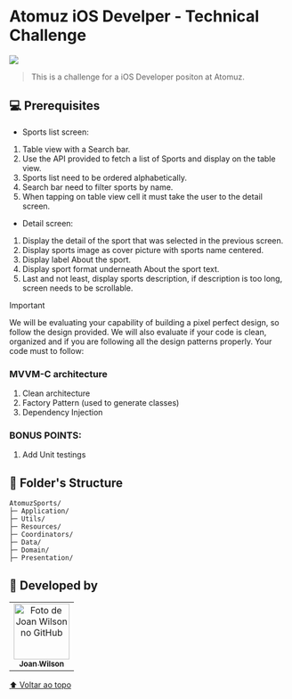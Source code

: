 # Atomuz iOS Develper - Technical Challenge

<!---Esses são exemplos. Veja https://shields.io para outras pessoas ou para personalizar este conjunto de escudos. Você pode querer incluir dependências, status do projeto e informações de licença aqui--->

<img src="https://img.shields.io/badge/Swift-FA7343?style=for-the-badge&logo=swift&logoColor=white">

> This is a challenge for a iOS Developer positon at Atomuz. 
> 

## 💻 Prerequisites
- Sports list screen:
1. Table view with a Search bar.
2. Use the API provided to fetch a list of Sports and display on the table view.
3. Sports list need to be ordered alphabetically.
4. Search bar need to filter sports by name.
5. When tapping on table view cell it must take the user to the detail screen.

- Detail screen:
1. Display the detail of the sport that was selected in the previous screen.
2. Display sports image as cover picture with sports name centered.
3. Display label About the sport.
4. Display sport format underneath About the sport text.
5. Last and not least, display sports description, if description is too long, screen needs to be scrollable.

Important

We will be evaluating your capability of building a pixel perfect design, so follow the design provided. We will also evaluate if your code is clean, organized and if you are following all the design patterns properly.
Your code must to follow:

### MVVM-C architecture
1. Clean architecture
2. Factory Pattern (used to generate classes)
3. Dependency Injection

### BONUS POINTS:
1. Add Unit testings


## 📁 Folder's Structure
```
AtomuzSports/
├─ Application/
├─ Utils/
├─ Resources/
├─ Coordinators/
├─ Data/
├─ Domain/
├─ Presentation/

```

## 🤝 Developed by


<table>
  <tr>
    <td align="center">
      <a href="#">
        <img src="https://avatars.githubusercontent.com/u/48629647?v=4" width="100px;" alt="Foto de Joan Wilson no GitHub"/><br>
        <sub>
          <b>Joan Wilson</b>
        </sub>
      </a>
    </td>
      </a>
    </td>
  </tr>
</table>



[⬆ Voltar ao topo](#Setterfolder)<br>
